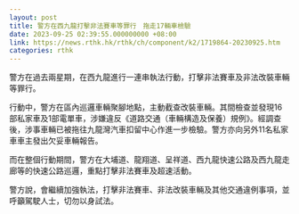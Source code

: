 ```yaml
---
layout: post
title: 警方在西九龍打擊非法賽車等罪行　拖走17輛車檢驗
date: 2023-09-25 02:39:55.000000000 +08:00
link: https://news.rthk.hk/rthk/ch/component/k2/1719864-20230925.htm
categories: rthk
---
```


警方在過去兩星期，在西九龍進行一連串執法行動，打擊非法賽車及非法改裝車輛等罪行。

行動中，警方在區內巡邏車輛聚腳地點，主動截查改裝車輛。其間檢查並發現16部私家車及1部電單車，涉嫌違反《道路交通（車輛構造及保養）規例》。經調查後，涉事車輛已被拖往九龍灣汽車扣留中心作進一步檢驗。警方亦向另外11名私家車車主發出欠妥車輛報告。

而在整個行動期間，警方在大埔道、龍翔道、呈祥道、西九龍快速公路及西九龍走廊等的快速公路巡邏，重點打擊非法賽車及超速活動。

警方說，會繼續加強執法，打擊非法賽車、非法改裝車輛及其他交通違例事項，並呼籲駕駛人士，切勿以身試法。
